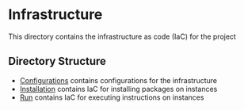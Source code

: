# Infrastructure

This directory contains the infrastructure as code (IaC) for the project

## Directory Structure
- [Configurations](./config/) contains configurations for the infrastructure
- [Installation](./install/) contains IaC for installing packages on instances
- [Run](./run/) contains IaC for executing instructions on instances
